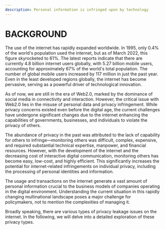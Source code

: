 ```yaml
---
description: Personal information is infringed upon by technology
---
```


# BACKGROUND

The use of the internet has rapidly expanded worldwide. In 1995, only 0.4% of the world's population used the internet, but as of March 2022, this figure skyrocketed to 61%. The latest reports indicate that there are currently 4.8 billion internet users globally, with 5.27 billion mobile users, accounting for approximately 67% of the world's total population. The number of global mobile users increased by 117 million in just the past year. Even in the least developed regions globally, the internet has become pervasive, serving as a powerful driver of technological innovation.

As of now, we are still in the era of Web2.0, marked by the dominance of social media in connectivity and interaction. However, the critical issue with Web2.0 lies in the misuse of personal data and privacy infringement. While privacy concerns existed even before the digital age, the current challenges have undergone significant changes due to the internet enhancing the capabilities of governments, businesses, and individuals to violate the privacy of others.

The abundance of privacy in the past was attributed to the lack of capability for others to infringe—monitoring others was difficult, complex, expensive, and required substantial technical expertise, manpower, and financial resources. However, with the development of the internet and the decreasing cost of interactive digital communication, monitoring others has become easy, low-cost, and highly efficient. This significantly increases the potential for internet-related infringements on individual privacy, including the processing of personal identities and information.

The usage and transactions on the internet generate a vast amount of personal information crucial to the business models of companies operating in the digital environment. Understanding the current situation in this rapidly changing multinational landscape poses a major challenge for policymakers, not to mention the complexities of managing it.

Broadly speaking, there are various types of privacy leakage issues on the internet. In the following, we will delve into a detailed exploration of these privacy types.
